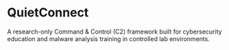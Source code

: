 # QuietConnect
A research-only Command &amp; Control (C2) framework built for cybersecurity education and malware analysis training in controlled lab environments. 
